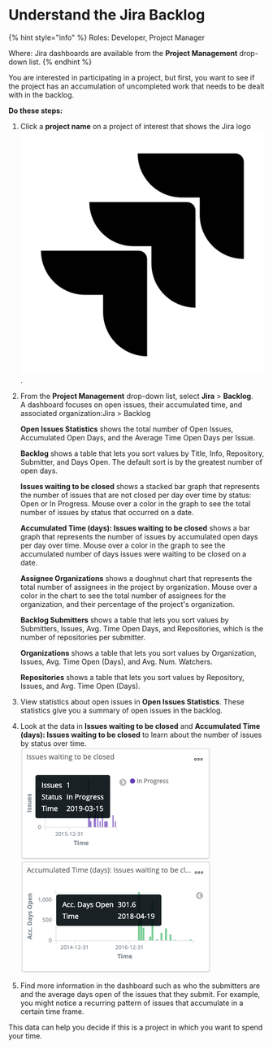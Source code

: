 # Understand the Jira Backlog

{% hint style="info" %}
Roles: Developer, Project Manager

Where: Jira dashboards are available from the **Project Management** drop-down list.
{% endhint %}

You are interested in participating in a project, but first, you want to see if the project has an accumulation of uncompleted work that needs to be dealt with in the backlog.

**Do these steps:**

1. Click a **project name** on a project of interest that shows the Jira logo ![](../../../.gitbook/assets/18088201.png).
2. From the **Project Management** drop-down list, select **Jira** &gt; **Backlog**.  
   A dashboard focuses on open issues, their accumulated time, and associated organization:Jira &gt; Backlog

   **Open Issues Statistics** shows the total number of Open Issues, Accumulated Open Days, and the Average Time Open Days per Issue.

   **Backlog** shows a table that lets you sort values by Title, Info, Repository, Submitter, and Days Open. The default sort is by the greatest number of open days.

   **Issues waiting to be closed** shows a stacked bar graph that represents the number of issues that are not closed per day over time by status: Open or In Progress. Mouse over a color in the graph to see the total number of issues by status that occurred on a date.

   **Accumulated Time \(days\): Issues waiting to be closed** shows a bar graph that represents the number of issues by accumulated open days per day over time. Mouse over a color in the graph to see the accumulated number of days issues were waiting to be closed on a date.

   **Assignee Organizations** shows a doughnut chart that represents the total number of assignees in the project by organization. Mouse over a color in the chart to see the total number of assignees for the organization, and their percentage of the project's organization.

   **Backlog Submitters** shows a table that lets you sort values by Submitters, Issues, Avg. Time Open Days, and Repositories, which is the number of repositories per submitter.

   **Organizations** shows a table that lets you sort values by Organization, Issues, Avg. Time Open \(Days\), and Avg. Num. Watchers.

   **Repositories** shows a table that lets you sort values by Repository, Issues, and Avg. Time Open \(Days\).

3. View statistics about open issues in **Open Issues Statistics**. These statistics give you a summary of open issues in the backlog.
4. Look at the data in **Issues waiting to be closed** and **Accumulated Time \(days\): Issues waiting to be closed** to learn about the number of issues by status over time. ![](../../../.gitbook/assets/18088200.png) ![](../../../.gitbook/assets/18088199.png)
5. Find more information in the dashboard such as who the submitters are and the average days open of the issues that they submit. For example, you might notice a recurring pattern of issues that accumulate in a certain time frame.

This data can help you decide if this is a project in which you want to spend your time.

